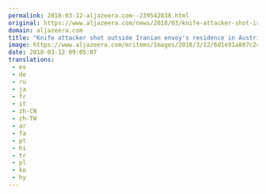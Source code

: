 ```yaml
---
permalink: 2018-03-12-aljazeera.com--239542838.html
original: https://www.aljazeera.com/news/2018/03/knife-attacker-shot-iranian-envoy-residence-austria-180312082827797.html
domain: aljazeera.com
title: "Knife attacker shot outside Iranian envoy's residence in Austria"
image: https://www.aljazeera.com/mritems/Images/2018/3/12/6d1e91a807c247fc86f9a3f1ec6d5cac_18.jpg
date: 2018-03-12 09:05:07
translations: 
 - es
 - de
 - ru
 - ja
 - fr
 - it
 - zh-CN
 - zh-TW
 - ar
 - fa
 - pt
 - hi
 - tr
 - pl
 - ko
 - hy
---
```


